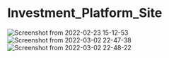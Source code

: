 # Investment_Platform_Site
![Screenshot from 2022-02-23 15-12-53](https://user-images.githubusercontent.com/85533348/163676203-d15f2f30-37cd-4183-a3ba-ee12bdb8f48d.png)
![Screenshot from 2022-03-02 22-47-38](https://user-images.githubusercontent.com/85533348/163676206-3de9256e-7181-4b82-8ab5-c8379a5b70ff.png)
![Screenshot from 2022-03-02 22-48-22](https://user-images.githubusercontent.com/85533348/163676208-c80cb167-59d4-4437-af6a-dc9c0ab8d14f.png)
